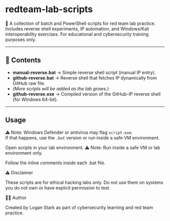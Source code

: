 # redteam-lab-scripts
🚩 A collection of batch and PowerShell scripts for red team lab practice. Includes reverse shell experiments, IP automation, and Windows/Kali interoperability exercises. For educational and cybersecurity training purposes only.

---

## 📌 Contents
- **manual-reverse.bat** → Simple reverse shell script (manual IP entry).
- **github-reverse.bat** → Reverse shell that fetches IP dynamically from GitHub raw file.
- *(More scripts will be added as the lab grows.)*
- **github-reverse.exe** → Compiled version of the GitHub-IP reverse shell (for Windows 64-bit).

---

## Usage
⚠️ Note: Windows Defender or antivirus may flag `script.exe`.  
If that happens, use the `.bat` version or run inside a safe VM environment.
  
Open scripts in your lab environment.
⚠️ Note: Run inside a safe VM or lab environment only.

Follow the inline comments inside each .bat file.

⚠️ Disclaimer

These scripts are for ethical hacking labs only.
Do not use them on systems you do not own or have explicit permission to test.

👨‍💻 Author

Created by Logan Stark as part of cybersecurity learning and red team practice.
